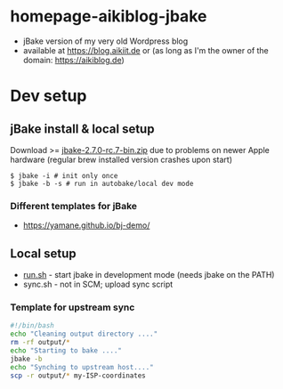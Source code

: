 # homepage-aikiblog-jbake
* jBake version of my very old Wordpress blog
* available at https://blog.aikiit.de or (as long as I'm the owner of the domain: https://aikiblog.de)

# Dev setup
## jBake install & local setup

Download >= [jbake-2.7.0-rc.7-bin.zip](https://jbake.org/news/jbake-v2.7.0-release-candidate.html) due to problems on newer Apple hardware
(regular brew installed version crashes upon start)

```
$ jbake -i # init only once
$ jbake -b -s # run in autobake/local dev mode
```

### Different templates for jBake

* https://yamane.github.io/bj-demo/

## Local setup

* [run.sh](./run.sh) - start jbake in development mode (needs jbake on the PATH)
* sync.sh - not in SCM; upload sync script

### Template for upstream sync

```bash
#!/bin/bash
echo "Cleaning output directory ...."
rm -rf output/*
echo "Starting to bake ...."
jbake -b
echo "Synching to upstream host...."
scp -r output/* my-ISP-coordinates
```
